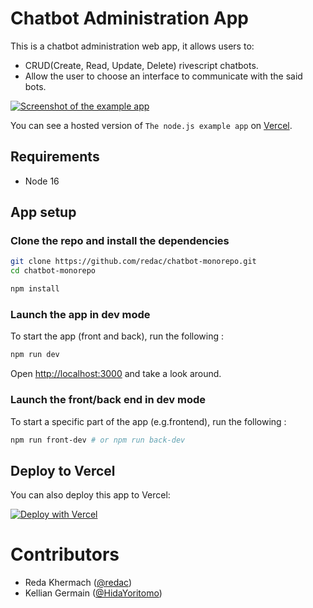 # Chatbot Administration App

This is a chatbot administration web app, it allows users to:

- CRUD(Create, Read, Update, Delete) rivescript chatbots.
- Allow the user to choose an interface to communicate with the said bots.

<a href="#" target="_blank"><img src="https://cdn.discordapp.com/attachments/510096241288413184/968813650804613130/Screenshot_2022-04-27_at_11.59.02.png" alt="Screenshot of the example app"/></a>

You can see a hosted version of `The node.js example app` on <a href="#" target="_blank">Vercel</a>.

## Requirements

- Node 16

## App setup

### Clone the repo and install the dependencies

```bash
git clone https://github.com/redac/chatbot-monorepo.git
cd chatbot-monorepo
```

```bash
npm install
```

### Launch the app in dev mode

To start the app (front and back), run the following :

```bash
npm run dev
```

Open [http://localhost:3000](http://localhost:3000) and take a look around.

### Launch the front/back end in dev mode

To start a specific part of the app (e.g.frontend), run the following :

```bash
npm run front-dev # or npm run back-dev
```

## Deploy to Vercel

You can also deploy this app to Vercel:

[![Deploy with Vercel](https://vercel.com/button)](https://vercel.com/new/clone?repository-url=https%3A%2F%2Fgithub.com%2Fredac%2Fchatbot-monorepo)

# Contributors

- Reda Khermach ([@redac](https://github.com/redac))
- Kellian Germain ([@HidaYoritomo](https://github.com/HidaYoritomo))
